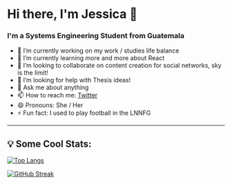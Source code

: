 # Hi there, I'm Jessica 👋

### I'm a Systems Engineering Student from Guatemala

- 🔭 I’m currently working on my work / studies life balance
- 🌱 I’m currently learning more and more about React
- 👯 I’m looking to collaborate on content creation for social networks, sky is the limit!
- 🤔 I’m looking for help with Thesis ideas!
- 💬 Ask me about anything
- 📫 How to reach me: [Twitter](https://twitter.com/jessicaboton)
- 😄 Pronouns: She / Her
- ⚡ Fun fact: I used to play football in the LNNFG

---

## :bulb: Some Cool Stats:  

[![Top Langs](https://github-readme-stats.vercel.app/api/top-langs/?username=jessicabp19&layout=compact&theme=noctis_minimus)](https://github.com/anuraghazra/github-readme-stats)

[![GitHub Streak](https://streak-stats.demolab.com?user=jessicabp19&theme=noctis-minimus&mode=weekly)](https://git.io/streak-stats)




